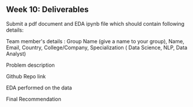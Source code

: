 ## Week 10: Deliverables

Submit a pdf document and EDA ipynb file which should contain following details:

Team member's details : Group Name (give a name to your group), Name, Email, Country, College/Company, Specialization ( Data Science, NLP, Data Analyst)

Problem description

Github Repo link

EDA performed on the data

Final Recommendation
